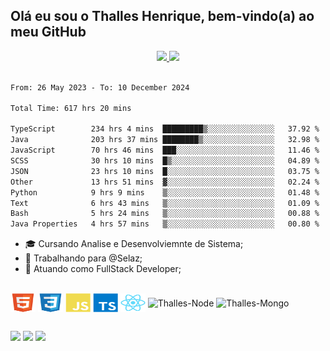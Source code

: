 ## Olá eu sou o Thalles Henrique, bem-vindo(a) ao meu GitHub

<div align="center">
  <a href="https://github.com/Thalles-HsA">
  <img height="180em" src="https://github-readme-stats.vercel.app/api?username=Thalles-HsA&show_icons=true&theme=radical&include_all_commits=true&count_private=true"/>
  <img height="180em" src="https://github-readme-stats.vercel.app/api/top-langs/?username=Thalles-HsA&exclude_repo=github-readme-stats,Pong,Freeway-JS&langs_count=5&theme=radical"/>
</div><br>
  
  <!--START_SECTION:waka-->

```txt
From: 26 May 2023 - To: 10 December 2024

Total Time: 617 hrs 20 mins

TypeScript        234 hrs 4 mins  █████████▒░░░░░░░░░░░░░░░   37.92 %
Java              203 hrs 37 mins ████████▒░░░░░░░░░░░░░░░░   32.98 %
JavaScript        70 hrs 46 mins  ███░░░░░░░░░░░░░░░░░░░░░░   11.46 %
SCSS              30 hrs 10 mins  █▒░░░░░░░░░░░░░░░░░░░░░░░   04.89 %
JSON              23 hrs 10 mins  █░░░░░░░░░░░░░░░░░░░░░░░░   03.75 %
Other             13 hrs 51 mins  ▓░░░░░░░░░░░░░░░░░░░░░░░░   02.24 %
Python            9 hrs 9 mins    ▒░░░░░░░░░░░░░░░░░░░░░░░░   01.48 %
Text              6 hrs 43 mins   ▒░░░░░░░░░░░░░░░░░░░░░░░░   01.09 %
Bash              5 hrs 24 mins   ▒░░░░░░░░░░░░░░░░░░░░░░░░   00.88 %
Java Properties   4 hrs 57 mins   ▒░░░░░░░░░░░░░░░░░░░░░░░░   00.80 %
```

<!--END_SECTION:waka-->

  - 🎓 Cursando Analise e Desenvolviemnte de Sistema;
  - 🌱 Trabalhando para @Selaz;
  - 🎯 Atuando como FullStack Developer;
 
<div style="display: inline_block"><br>
  <img align="center" alt="Thalles-HTML" height="30" width="40" src="https://raw.githubusercontent.com/devicons/devicon/master/icons/html5/html5-original.svg">
  <img align="center" alt="Thalles-CSS" height="30" width="40" src="https://raw.githubusercontent.com/devicons/devicon/master/icons/css3/css3-original.svg">
  <img align="center" alt="Thalles-Js" height="30" width="40" src="https://raw.githubusercontent.com/devicons/devicon/master/icons/javascript/javascript-plain.svg">
  <img align="center" alt="Thalles-Ts" height="30" width="40" src="https://raw.githubusercontent.com/devicons/devicon/master/icons/typescript/typescript-plain.svg">
  <img align="center" alt="Thalles-React" height="30" width="40" src="https://raw.githubusercontent.com/devicons/devicon/master/icons/react/react-original.svg">
  <img align="center" alt="Thalles-Node" height="30" width="40" src="https://cdn.jsdelivr.net/gh/devicons/devicon/icons/nodejs/nodejs-original.svg" />
  <img align="center" alt="Thalles-Mongo" height="30" width="40" src="https://cdn.jsdelivr.net/gh/devicons/devicon/icons/mongodb/mongodb-original.svg" />
  
</div>

 ##
  
<div>
  <a href="https://www.linkedin.com/in/thalles-hsa" target="_blank"><img src="https://img.shields.io/badge/-LinkedIn-%230077B5?style=for-the-badge&logo=linkedin&logoColor=white" target="_blank"></a> 
  <a href="https://instagram.com/thalleshsa" target="_blank"><img src="https://img.shields.io/badge/-Instagram-%23E4405F?style=for-the-badge&logo=instagram&logoColor=white" target="_blank"></a>
  <a href = "mailto:thsa.henrique@gmail.com"><img src="https://img.shields.io/badge/-Gmail-%23333?style=for-the-badge&logo=gmail&logoColor=white" target="_blank"></a>
   
</div>
